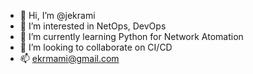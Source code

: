 - 👋 Hi, I’m @jekrami
- 👀 I’m interested in NetOps, DevOps
- 🌱 I’m currently learning Python for Network Atomation
- 💞️ I’m looking to collaborate on CI/CD
- 📫 ekrmami@gmail.com

<!---
jekrami/jekrami is a ✨ special ✨ repository because its `README.md` (this file) appears on your GitHub profile.
You can click the Preview link to take a look at your changes.
--->
